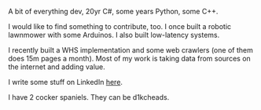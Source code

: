 A bit of everything dev, 20yr C#, some years Python, some C++. 

I would like to find something to contribute, too. I once built a robotic lawnmower with some Arduinos. I also built low-latency systems. 

I recently built a WHS implementation and some web crawlers (one of them does 15m pages a month). Most of my work is taking data from sources on the internet and adding value. 

I write some stuff on LinkedIn [here](https://www.linkedin.com/in/undefinedfunction/).

I have 2 cocker spaniels. They can be d1kcheads.
